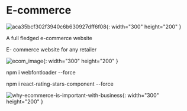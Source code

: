 # E-commerce

![aca35bcf302f3940c6b630927dff6f08](https://github.com/Adarsh-singh-2002/E-commerce/assets/98600091/a9fd6a5d-e48a-4452-bbd0-4a5ddbe5c187){: width="300" height="200" }


A full fledged e-commerce website

E- commerce website for any retailer

![ecom_image](https://github.com/Adarsh-singh-2002/E-commerce/assets/98600091/5fb44094-31a5-4048-b3b9-0abcd9152e6f){: width="300" height="200" }

npm i webfontloader --force

npm i react-rating-stars-component --force

![why-ecommerce-is-important-with-business](https://github.com/Adarsh-singh-2002/E-commerce/assets/98600091/8baa0537-9ae0-4199-a3c2-c1fa38cbb83a){: width="300" height="200" }
